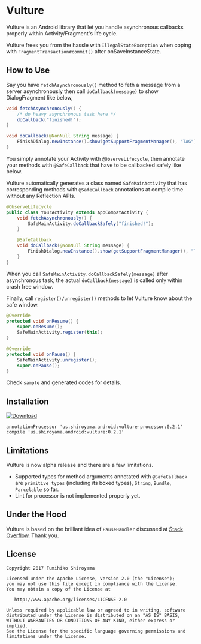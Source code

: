 # Vulture

Vulture is an Android library that let you handle asynchronous callbacks properly within Activity/Fragment's life cycle.

Vulture frees you from the hassle with `IllegalStateException` when coping with `FragmentTransaction#commit()` after onSaveInstanceState.

## How to Use

Say you have `fetchAsynchronously()` method to feth a message from a server asynchronously then call `doCallback(message)` to show DialogFragment like below,

```java
void fetchAsynchronously() {
    /* do heavy asynchronous task here */
    doCallback("finished!");
}

void doCallback(@NonNull String message) {
    FinishDialog.newInstance().show(getSupportFragmentManager(), "TAG");
}
```

You simply annotate your Activity with `@ObserveLifecycle`, then annotate your methods with `@SafeCallback` that have to be callbacked safely like below.

Vulture automatically generates a class named `SafeMainActivity` that has corresponding methods with `@SafeCallback` annotations at compile time without any Reflection APIs.

```java
@ObserveLifecycle
public class YourActivity extends AppCompatActivity {
    void fetchAsynchronously() {
        SafeMainActivity.doCallbackSafely("finished!");
    }

    @SafeCallback
    void doCallback(@NonNull String message) {
        FinishDialog.newInstance().show(getSupportFragmentManager(), "TAG");
    }
}
```

When you call `SafeMainActivity.doCallbackSafely(message)` after asynchronous task, the actual `doCallback(message)` is called only within crash free window.

Finally, call `register()/unregister()` methods to let Vulture know about the safe window.

```java
@Override
protected void onResume() {
    super.onResume();
    SafeMainActivity.register(this);
}

@Override
protected void onPause() {
    SafeMainActivity.unregister();
    super.onPause();
}
```

Check `sample` and generated codes for details.

## Installation

[ ![Download](https://api.bintray.com/packages/srym/maven/vulture/images/download.svg) ](https://bintray.com/srym/maven/vulture/_latestVersion)

```
annotationProcessor 'us.shiroyama.android:vulture-processor:0.2.1'
compile 'us.shiroyama.android:vulture:0.2.1'
```

## Limitations

Vulture is now alpha release and there are a few limitations.

 * Supported types for method arguments annotated with `@SafeCallback` are `primitive types` (including its boxed types), `String`, `Bundle`, `Parcelable` so far.
 * Lint for processor is not implemented properly yet.

## Under the Hood

Vulture is based on the brilliant idea of `PauseHandler` discussed at [Stack Overflow](http://stackoverflow.com/questions/8040280/how-to-handle-handler-messages-when-activity-fragment-is-paused "How to handle Handler messages when activity/fragment is paused"). Thank you.

## License

```
Copyright 2017 Fumihiko Shiroyama

Licensed under the Apache License, Version 2.0 (the "License");
you may not use this file except in compliance with the License.
You may obtain a copy of the License at

   http://www.apache.org/licenses/LICENSE-2.0

Unless required by applicable law or agreed to in writing, software
distributed under the License is distributed on an "AS IS" BASIS,
WITHOUT WARRANTIES OR CONDITIONS OF ANY KIND, either express or implied.
See the License for the specific language governing permissions and
limitations under the License.
```
